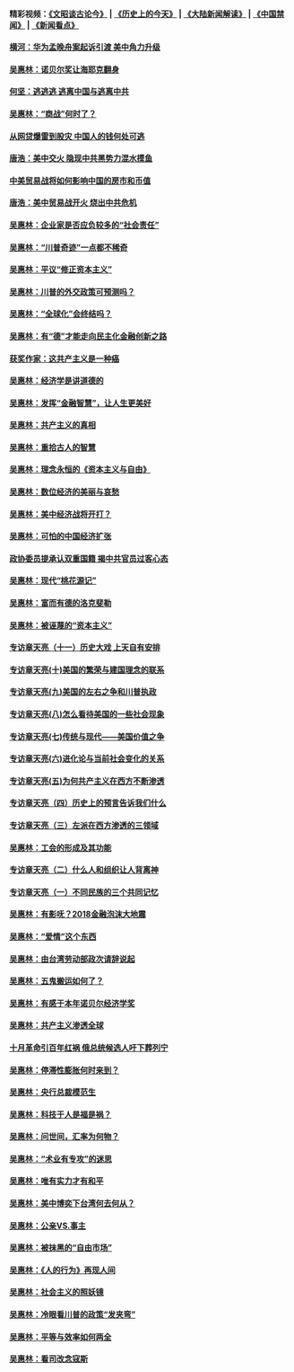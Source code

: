 #### 精彩视频：[《文昭谈古论今》](http://45.32.25.56/wenzhao) | [《历史上的今天》](http://45.32.25.56/today-in-history) | [《大陆新闻解读》](http://45.32.25.56/ntdtv-comedy) | [《中国禁闻》](http://45.32.25.56/ntdtv-news) | [《新闻看点》](http://45.32.25.56/news-insight) 

 #### [横河：华为孟晚舟案起诉引渡 美中角力升级](../pages/nsc423/n11027230.md?t=02091231) 

#### [吴惠林：诺贝尔奖让海耶克翻身](../pages/nsc423/n10890049.md?t=02091231) 

#### [何坚：逃逃逃 逃离中国与逃离中共](../pages/nsc423/n10592891.md?t=02091231) 

#### [吴惠林：“商战”何时了？](../pages/nsc423/n10573558.md?t=02091231) 

#### [从网贷爆雷到股灾 中国人的钱何处可逃](../pages/nsc423/n10572800.md?t=02091231) 

#### [唐浩：美中交火 隐现中共黑势力混水摸鱼](../pages/nsc423/n10544040.md?t=02091231) 

#### [中美贸易战将如何影响中国的房市和币值](../pages/nsc423/n10543697.md?t=02091231) 

#### [唐浩：美中贸易战开火 烧出中共危机](../pages/nsc423/n10540126.md?t=02091231) 

#### [吴惠林：企业家是否应负较多的“社会责任”](../pages/nsc423/n10535022.md?t=02091231) 

#### [吴惠林：“川普奇迹”一点都不稀奇](../pages/nsc423/n10512808.md?t=02091231) 

#### [吴惠林：平议“修正资本主义”](../pages/nsc423/n10495724.md?t=02091231) 

#### [吴惠林：川普的外交政策可预测吗？](../pages/nsc423/n10462387.md?t=02091231) 

#### [吴惠林：“全球化”会终结吗？](../pages/nsc423/n10452838.md?t=02091231) 

#### [吴惠林：有“德”才能走向民主化金融创新之路](../pages/nsc423/n10432292.md?t=02091231) 

#### [获奖作家：这共产主义是一种癌](../pages/nsc423/n10431541.md?t=02091231) 

#### [吴惠林：经济学是讲道德的](../pages/nsc423/n10398014.md?t=02091231) 

#### [吴惠林：发挥“金融智慧”，让人生更美好](../pages/nsc423/n10375019.md?t=02091231) 

#### [吴惠林：共产主义的真相](../pages/nsc423/n10351394.md?t=02091231) 

#### [吴惠林：重拾古人的智慧](../pages/nsc423/n10337691.md?t=02091231) 

#### [吴惠林：理念永恒的《资本主义与自由》](../pages/nsc423/n10316274.md?t=02091231) 

#### [吴惠林：数位经济的美丽与哀愁](../pages/nsc423/n10292946.md?t=02091231) 

#### [吴惠林：美中经济战将开打？](../pages/nsc423/n10258825.md?t=02091231) 

#### [吴惠林：可怕的中国经济扩张](../pages/nsc423/n10219147.md?t=02091231) 

#### [政协委员提承认双重国籍 揭中共官员过客心态](../pages/nsc423/n10208809.md?t=02091231) 

#### [吴惠林：现代“桃花源记”](../pages/nsc423/n10185234.md?t=02091231) 

#### [吴惠林：富而有德的洛克斐勒](../pages/nsc423/n10142264.md?t=02091231) 

#### [吴惠林：被诬蔑的“资本主义”](../pages/nsc423/n10124816.md?t=02091231) 

#### [专访章天亮（十一）历史大戏 上天自有安排](../pages/nsc423/n10094905.md?t=02091231) 

#### [专访章天亮(十)美国的繁荣与建国理念的联系](../pages/nsc423/n10094899.md?t=02091231) 

#### [专访章天亮(九)美国的左右之争和川普执政](../pages/nsc423/n10094889.md?t=02091231) 

#### [专访章天亮(八)怎么看待美国的一些社会现象](../pages/nsc423/n10094857.md?t=02091231) 

#### [专访章天亮(七)传统与现代——美国价值之争](../pages/nsc423/n10093140.md?t=02091231) 

#### [专访章天亮(六)进化论与当前社会变化的关系](../pages/nsc423/n10092036.md?t=02091231) 

#### [专访章天亮(五)为何共产主义在西方不断渗透](../pages/nsc423/n10083620.md?t=02091231) 

#### [专访章天亮（四）历史上的预言告诉我们什么](../pages/nsc423/n10083606.md?t=02091231) 

#### [专访章天亮（三）左派在西方渗透的三领域](../pages/nsc423/n10081115.md?t=02091231) 

#### [吴惠林：工会的形成及其功能](../pages/nsc423/n10080633.md?t=02091231) 

#### [专访章天亮（二）什么人和组织让人背离神](../pages/nsc423/n10076637.md?t=02091231) 

#### [专访章天亮（一）不同民族的三个共同记忆](../pages/nsc423/n10074188.md?t=02091231) 

#### [吴惠林：有影呒？2018金融泡沫大地震](../pages/nsc423/n10040534.md?t=02091231) 

#### [吴惠林：“爱情”这个东西](../pages/nsc423/n10019423.md?t=02091231) 

#### [吴惠林：由台湾劳动部政次请辞说起](../pages/nsc423/n9979679.md?t=02091231) 

#### [吴惠林：五鬼搬运如何了？](../pages/nsc423/n9925338.md?t=02091231) 

#### [吴惠林：有感于本年诺贝尔经济学奖](../pages/nsc423/n9871883.md?t=02091231) 

#### [吴惠林：共产主义渗透全球](../pages/nsc423/n9812748.md?t=02091231) 

#### [十月革命引百年红祸 俄总统候选人吁下葬列宁](../pages/nsc423/n9810182.md?t=02091231) 

#### [吴惠林：停滞性膨胀何时来到？](../pages/nsc423/n9764136.md?t=02091231) 

#### [吴惠林：央行总裁模范生](../pages/nsc423/n9728134.md?t=02091231) 

#### [吴惠林：科技于人是福是祸？](../pages/nsc423/n9672982.md?t=02091231) 

#### [吴惠林：问世间，汇率为何物？](../pages/nsc423/n9621788.md?t=02091231) 

#### [吴惠林：“术业有专攻”的迷思](../pages/nsc423/n9580363.md?t=02091231) 

#### [吴惠林：唯有实力才有和平](../pages/nsc423/n9529599.md?t=02091231) 

#### [吴惠林：美中博奕下台湾何去何从？](../pages/nsc423/n9483598.md?t=02091231) 

#### [吴惠林：公亲VS.事主](../pages/nsc423/n9425637.md?t=02091231) 

#### [吴惠林：被抹黑的“自由市场”](../pages/nsc423/n9351545.md?t=02091231) 

#### [吴惠林：《人的行为》再现人间](../pages/nsc423/n9296339.md?t=02091231) 

#### [吴惠林：社会主义的照妖镜](../pages/nsc423/n9243460.md?t=02091231) 

#### [吴惠林：冷眼看川普的政策“发夹弯”](../pages/nsc423/n9120684.md?t=02091231) 

#### [吴惠林：平等与效率如何两全](../pages/nsc423/n9075430.md?t=02091231) 

#### [吴惠林：看司改念寇斯](../pages/nsc423/n9024915.md?t=02091231) 

